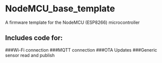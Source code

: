 # NodeMCU_base_template
A firmware template for the NodeMCU (ESP8266) microcontroller

## Includes code for:
###Wi-Fi connection
###MQTT connection
###OTA Updates
###Generic sensor read and publish
